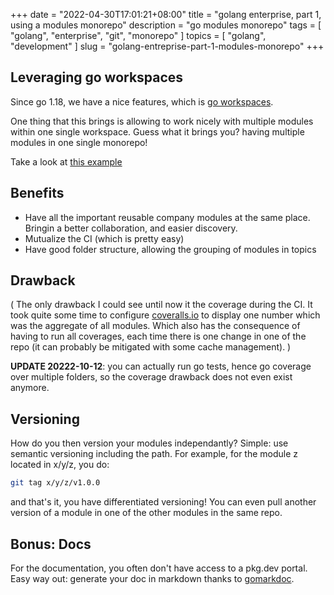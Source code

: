 +++
date = "2022-04-30T17:01:21+08:00"
title = "golang enterprise, part 1, using a modules monorepo"
description = "go modules monorepo"
tags = [ "golang", "enterprise", "git", "monorepo" ]
topics = [ "golang", "development" ]
slug = "golang-entreprise-part-1-modules-monorepo"
+++

## Leveraging go workspaces

Since go 1.18, we have a nice features, which is [go workspaces](https://go.dev/doc/tutorial/workspaces).

One thing that this brings is allowing to work nicely with multiple modules within one single workspace.
Guess what it brings you? having multiple modules in one single monorepo!

Take a look at [this example](https://github.com/vincentserpoul/testwrksp)

## Benefits

- Have all the important reusable company modules at the same place. Bringin a better collaboration, and easier discovery.
- Mutualize the CI (which is pretty easy)
- Have good folder structure, allowing the grouping of modules in topics

## Drawback

(
The only drawback I could see until now it the coverage during the CI.
It took quite some time to configure [coveralls.io](https://coveralls.io) to display one number which was the aggregate of all modules.
Which also has the consequence of having to run all coverages, each time there is one change in one of the repo (it can probably be mitigated with some cache management).
)

**UPDATE 20222-10-12**: you can actually run go tests, hence go coverage over multiple folders, so the coverage drawback does not even exist anymore.

## Versioning

How do you then version your modules independantly?
Simple: use semantic versioning including the path. For example, for the module z located in x/y/z, you do:

```bash
git tag x/y/z/v1.0.0
```

and that's it, you have differentiated versioning!
You can even pull another version of a module in one of the other modules in the same repo.

## Bonus: Docs

For the documentation, you often don't have access to a pkg.dev portal.
Easy way out: generate your doc in markdown thanks to [gomarkdoc](https://github.com/princjef/gomarkdoc).
